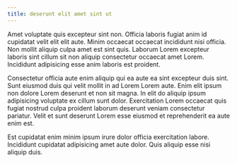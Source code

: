 ```yaml
---
title: deserunt elit amet sint ut
---
```


Amet voluptate quis excepteur sint non. Officia laboris fugiat anim id cupidatat velit elit elit aute. Minim occaecat occaecat incididunt nisi officia. Non mollit aliquip culpa amet est sint quis. Laborum Lorem excepteur laboris sint cillum sit non aliquip consectetur occaecat amet Lorem. Incididunt adipisicing esse anim laboris est proident.

Consectetur officia aute enim aliquip qui ea aute ea sint excepteur duis sint. Sunt eiusmod duis qui velit mollit in ad Lorem Lorem aute. Enim elit ipsum non dolore Lorem deserunt et non sit magna. In elit do aliquip ipsum adipisicing voluptate ex cillum sunt dolor. Exercitation Lorem occaecat quis fugiat nostrud culpa proident laborum deserunt veniam consectetur pariatur. Velit et sunt deserunt Lorem esse eiusmod et reprehenderit ea aute enim est.

Est cupidatat enim minim ipsum irure dolor officia exercitation labore. Incididunt cupidatat adipisicing amet aute dolor. Quis aliquip esse nisi aliquip duis.